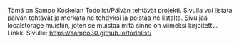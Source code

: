 Tämä on Sampo Koskelan Todolist/Päivän tehtävät projekti.
Sivulla voi listata päivän tehtävät ja merkata ne tehdyksi ja poistaa ne listalta.
Sivu jää localstorage muistiin, joten se muistaa mitä sinne on viimeksi kirjoitettu.
Linkki Sivulle: https://sampo30.github.io/todolist/